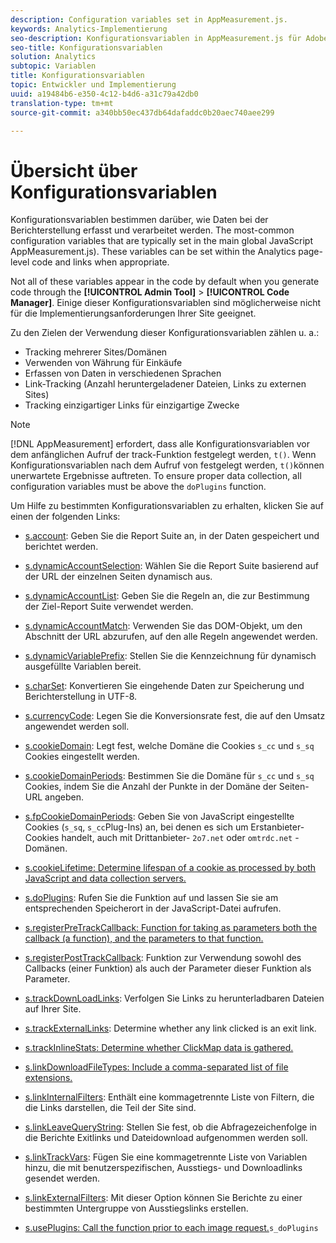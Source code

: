 ```yaml
---
description: Configuration variables set in AppMeasurement.js.
keywords: Analytics-Implementierung
seo-description: Konfigurationsvariablen in AppMeasurement.js für Adobe Analytics eingestellt
seo-title: Konfigurationsvariablen
solution: Analytics
subtopic: Variablen
title: Konfigurationsvariablen
topic: Entwickler und Implementierung
uuid: a19484b6-e350-4c12-b4d6-a31c79a42db0
translation-type: tm+mt
source-git-commit: a340bb50ec437db64dafaddc0b20aec740aee299

---
```



# Übersicht über Konfigurationsvariablen

Konfigurationsvariablen bestimmen darüber, wie Daten bei der Berichterstellung erfasst und verarbeitet werden. The most-common configuration variables that are typically set in the main global JavaScript AppMeasurement.js). These variables can be set within the Analytics page-level code and links when appropriate.

Not all of these variables appear in the code by default when you generate code through the **[!UICONTROL Admin Tool]** &gt; **[!UICONTROL Code Manager]**. Einige dieser Konfigurationsvariablen sind möglicherweise nicht für die Implementierungsanforderungen Ihrer Site geeignet.

Zu den Zielen der Verwendung dieser Konfigurationsvariablen zählen u. a.:

* Tracking mehrerer Sites/Domänen
* Verwenden von Währung für Einkäufe
* Erfassen von Daten in verschiedenen Sprachen
* Link-Tracking (Anzahl heruntergeladener Dateien, Links zu externen Sites)
* Tracking einzigartiger Links für einzigartige Zwecke

>[!NOTE]
>
>[!DNL AppMeasurement] erfordert, dass alle Konfigurationsvariablen vor dem anfänglichen Aufruf der track-Funktion festgelegt werden, `t()`. Wenn Konfigurationsvariablen nach dem Aufruf von festgelegt werden, `t()`können unerwartete Ergebnisse auftreten. To ensure proper data collection, all configuration variables must be above the `doPlugins` function.

Um Hilfe zu bestimmten Konfigurationsvariablen zu erhalten, klicken Sie auf einen der folgenden Links:

* [s.account](https://docs.adobe.com/content/help/en/analytics/implementation/javascript-implementation/variables-analytics-reporting/config-var/s-account.html): Geben Sie die Report Suite an, in der Daten gespeichert und berichtet werden.

* [s.dynamicAccountSelection](https://docs.adobe.com/content/help/en/analytics/implementation/javascript-implementation/variables-analytics-reporting/config-var/s-dynaccsel.html): Wählen Sie die Report Suite basierend auf der URL der einzelnen Seiten dynamisch aus.

* [s.dynamicAccountList](https://docs.adobe.com/content/help/en/analytics/implementation/javascript-implementation/variables-analytics-reporting/config-var/s-dynacclist.html): Geben Sie die Regeln an, die zur Bestimmung der Ziel-Report Suite verwendet werden.

* [s.dynamicAccountMatch](https://docs.adobe.com/content/help/en/analytics/implementation/javascript-implementation/variables-analytics-reporting/config-var/s-dynaccmatch.html): Verwenden Sie das DOM-Objekt, um den Abschnitt der URL abzurufen, auf den alle Regeln angewendet werden.

* [s.dynamicVariablePrefix](https://docs.adobe.com/content/help/en/analytics/implementation/javascript-implementation/variables-analytics-reporting/config-var/s-dynvarprefix.html): Stellen Sie die Kennzeichnung für dynamisch ausgefüllte Variablen bereit.

* [s.charSet](https://docs.adobe.com/content/help/en/analytics/implementation/javascript-implementation/variables-analytics-reporting/config-var/s-charset.html): Konvertieren Sie eingehende Daten zur Speicherung und Berichterstellung in UTF-8.

* [s.currencyCode](https://docs.adobe.com/content/help/en/analytics/implementation/javascript-implementation/variables-analytics-reporting/config-var/s-currcode.html): Legen Sie die Konversionsrate fest, die auf den Umsatz angewendet werden soll.

* [s.cookieDomain](https://docs.adobe.com/content/help/en/analytics/implementation/javascript-implementation/variables-analytics-reporting/config-var/s-cookdom.html): Legt fest, welche Domäne die Cookies `s_cc` und `s_sq` Cookies eingestellt werden.

* [s.cookieDomainPeriods](https://docs.adobe.com/content/help/en/analytics/implementation/javascript-implementation/variables-analytics-reporting/config-var/s-cookdomperiods.html): Bestimmen Sie die Domäne für `s_cc` und `s_sq` Cookies, indem Sie die Anzahl der Punkte in der Domäne der Seiten-URL angeben.

* [s.fpCookieDomainPeriods](https://docs.adobe.com/content/help/en/analytics/implementation/javascript-implementation/variables-analytics-reporting/config-var/s-fpcookdomperiods.html): Geben Sie von JavaScript eingestellte Cookies (`s_sq`, `s_cc`Plug-Ins) an, bei denen es sich um Erstanbieter-Cookies handelt, auch mit Drittanbieter- `2o7.net` oder `omtrdc.net` -Domänen.

* [s.cookieLifetime: Determine lifespan of a cookie as processed by both JavaScript and data collection servers.](https://docs.adobe.com/content/help/en/analytics/implementation/javascript-implementation/variables-analytics-reporting/config-var/s-cooklifetime.html)

* [s.doPlugins](https://docs.adobe.com/content/help/en/analytics/implementation/javascript-implementation/variables-analytics-reporting/config-var/s-doplugins.html): Rufen Sie die Funktion auf und lassen Sie sie am entsprechenden Speicherort in der JavaScript-Datei aufrufen.

* [s.registerPreTrackCallback: Function for taking as parameters both the callback (a function), and the parameters to that function.](https://docs.adobe.com/content/help/en/analytics/implementation/javascript-implementation/variables-analytics-reporting/config-var/s-regpretrackcback.html)

* [s.registerPostTrackCallback](https://docs.adobe.com/content/help/en/analytics/implementation/javascript-implementation/variables-analytics-reporting/config-var/s-regpretrackcback.html): Funktion zur Verwendung sowohl des Callbacks (einer Funktion) als auch der Parameter dieser Funktion als Parameter.

* [s.trackDownLoadLinks](https://docs.adobe.com/content/help/en/analytics/implementation/javascript-implementation/variables-analytics-reporting/config-var/s-trackdnloadlinks.html): Verfolgen Sie Links zu herunterladbaren Dateien auf Ihrer Site.

* [s.trackExternalLinks](https://docs.adobe.com/content/help/en/analytics/implementation/javascript-implementation/variables-analytics-reporting/config-var/s-trackextlinks.html): Determine whether any link clicked is an exit link.

* [s.trackInlineStats: Determine whether ClickMap data is gathered.](https://docs.adobe.com/content/help/en/analytics/implementation/javascript-implementation/variables-analytics-reporting/config-var/s-trackinlinestats.html)

* [s.linkDownloadFileTypes: Include a comma-separated list of file extensions.](https://docs.adobe.com/content/help/en/analytics/implementation/javascript-implementation/variables-analytics-reporting/config-var/s-linkdownldftype.html)

* [s.linkInternalFilters](https://docs.adobe.com/content/help/en/analytics/implementation/javascript-implementation/variables-analytics-reporting/config-var/s-linkintfilters.html): Enthält eine kommagetrennte Liste von Filtern, die die Links darstellen, die Teil der Site sind.

* [s.linkLeaveQueryString](https://docs.adobe.com/content/help/en/analytics/implementation/javascript-implementation/variables-analytics-reporting/config-var/s-linklvqrystring.html): Stellen Sie fest, ob die Abfragezeichenfolge in die Berichte Exitlinks und Dateidownload aufgenommen werden soll.

* [s.linkTrackVars](https://docs.adobe.com/content/help/en/analytics/implementation/javascript-implementation/variables-analytics-reporting/config-var/s-linktrackvars.html): Fügen Sie eine kommagetrennte Liste von Variablen hinzu, die mit benutzerspezifischen, Ausstiegs- und Downloadlinks gesendet werden.

* [s.linkExternalFilters](https://docs.adobe.com/content/help/en/analytics/implementation/javascript-implementation/variables-analytics-reporting/config-var/s-linkextfilters.html): Mit dieser Option können Sie Berichte zu einer bestimmten Untergruppe von Ausstiegslinks erstellen.

* [s.usePlugins: Call the  function prior to each image request.](https://docs.adobe.com/content/help/en/analytics/implementation/javascript-implementation/variables-analytics-reporting/config-var/s-useplugins.html)`s_doPlugins`

